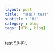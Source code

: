 ```yaml
---
layout: post
title:  "블로그 test"
subtitle : "Hi"
category : blog
tags: [HTML, blog]
---
```


test 입니다.